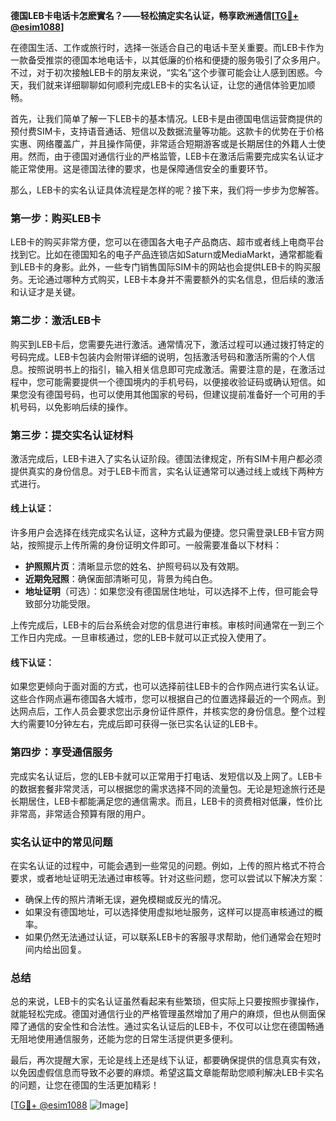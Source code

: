 **德国LEB卡电话卡怎麽實名？——轻松搞定实名认证，畅享欧洲通信[[TG💪+ @esim1088](https://t.me/s/esim1088)]**

在德国生活、工作或旅行时，选择一张适合自己的电话卡至关重要。而LEB卡作为一款备受推崇的德国本地电话卡，以其低廉的价格和便捷的服务吸引了众多用户。不过，对于初次接触LEB卡的朋友来说，“实名”这个步骤可能会让人感到困惑。今天，我们就来详细聊聊如何顺利完成LEB卡的实名认证，让您的通信体验更加顺畅。

首先，让我们简单了解一下LEB卡的基本情况。LEB卡是由德国电信运营商提供的预付费SIM卡，支持语音通话、短信以及数据流量等功能。这款卡的优势在于价格实惠、网络覆盖广，并且操作简便，非常适合短期游客或是长期居住的外籍人士使用。然而，由于德国对通信行业的严格监管，LEB卡在激活后需要完成实名认证才能正常使用。这是德国法律的要求，也是保障通信安全的重要环节。

那么，LEB卡的实名认证具体流程是怎样的呢？接下来，我们将一步步为您解答。

### 第一步：购买LEB卡

LEB卡的购买非常方便，您可以在德国各大电子产品商店、超市或者线上电商平台找到它。比如在德国知名的电子产品连锁店如Saturn或MediaMarkt，通常都能看到LEB卡的身影。此外，一些专门销售国际SIM卡的网站也会提供LEB卡的购买服务。无论通过哪种方式购买，LEB卡本身并不需要额外的实名信息，但后续的激活和认证才是关键。

### 第二步：激活LEB卡

购买到LEB卡后，您需要先进行激活。通常情况下，激活过程可以通过拨打特定的号码完成。LEB卡包装内会附带详细的说明，包括激活号码和激活所需的个人信息。按照说明书上的指引，输入相关信息即可完成激活。需要注意的是，在激活过程中，您可能需要提供一个德国境内的手机号码，以便接收验证码或确认短信。如果您没有德国号码，也可以使用其他国家的号码，但建议提前准备好一个可用的手机号码，以免影响后续的操作。

### 第三步：提交实名认证材料

激活完成后，LEB卡进入了实名认证阶段。德国法律规定，所有SIM卡用户都必须提供真实的身份信息。对于LEB卡而言，实名认证通常可以通过线上或线下两种方式进行。

#### 线上认证：
许多用户会选择在线完成实名认证，这种方式最为便捷。您只需登录LEB卡官方网站，按照提示上传所需的身份证明文件即可。一般需要准备以下材料：

- **护照照片页**：清晰显示您的姓名、护照号码以及有效期。
- **近期免冠照**：确保面部清晰可见，背景为纯白色。
- **地址证明**（可选）：如果您没有德国居住地址，可以选择不上传，但可能会导致部分功能受限。

上传完成后，LEB卡的后台系统会对您的信息进行审核。审核时间通常在一到三个工作日内完成。一旦审核通过，您的LEB卡就可以正式投入使用了。

#### 线下认证：
如果您更倾向于面对面的方式，也可以选择前往LEB卡的合作网点进行实名认证。这些合作网点遍布德国各大城市，您可以根据自己的位置选择最近的一个网点。到达网点后，工作人员会要求您出示身份证件原件，并核实您的身份信息。整个过程大约需要10分钟左右，完成后即可获得一张已实名认证的LEB卡。

### 第四步：享受通信服务

完成实名认证后，您的LEB卡就可以正常用于打电话、发短信以及上网了。LEB卡的数据套餐非常灵活，可以根据您的需求选择不同的流量包。无论是短途旅行还是长期居住，LEB卡都能满足您的通信需求。而且，LEB卡的资费相对低廉，性价比非常高，非常适合预算有限的用户。

### 实名认证中的常见问题

在实名认证的过程中，可能会遇到一些常见的问题。例如，上传的照片格式不符合要求，或者地址证明无法通过审核等。针对这些问题，您可以尝试以下解决方案：

- 确保上传的照片清晰无误，避免模糊或反光的情况。
- 如果没有德国地址，可以选择使用虚拟地址服务，这样可以提高审核通过的概率。
- 如果仍然无法通过认证，可以联系LEB卡的客服寻求帮助，他们通常会在短时间内给出回复。

### 总结

总的来说，LEB卡的实名认证虽然看起来有些繁琐，但实际上只要按照步骤操作，就能轻松完成。德国对通信行业的严格管理虽然增加了用户的麻烦，但也从侧面保障了通信的安全性和合法性。通过实名认证后的LEB卡，不仅可以让您在德国畅通无阻地使用通信服务，还能为您的日常生活提供更多便利。

最后，再次提醒大家，无论是线上还是线下认证，都要确保提供的信息真实有效，以免因虚假信息而导致不必要的麻烦。希望这篇文章能帮助您顺利解决LEB卡实名的问题，让您在德国的生活更加精彩！

[[TG💪+ @esim1088](https://t.me/s/esim1088) ![Image](https://i.postimg.cc/4NQfJmqS/Snipaste-2025-05-13-00-14-12.png)]